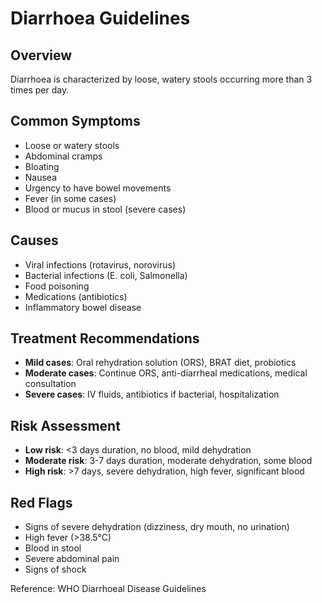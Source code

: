 # Diarrhoea Guidelines

## Overview
Diarrhoea is characterized by loose, watery stools occurring more than 3 times per day.

## Common Symptoms
- Loose or watery stools
- Abdominal cramps
- Bloating
- Nausea
- Urgency to have bowel movements
- Fever (in some cases)
- Blood or mucus in stool (severe cases)

## Causes
- Viral infections (rotavirus, norovirus)
- Bacterial infections (E. coli, Salmonella)
- Food poisoning
- Medications (antibiotics)
- Inflammatory bowel disease

## Treatment Recommendations
- **Mild cases**: Oral rehydration solution (ORS), BRAT diet, probiotics
- **Moderate cases**: Continue ORS, anti-diarrheal medications, medical consultation
- **Severe cases**: IV fluids, antibiotics if bacterial, hospitalization

## Risk Assessment
- **Low risk**: <3 days duration, no blood, mild dehydration
- **Moderate risk**: 3-7 days duration, moderate dehydration, some blood
- **High risk**: >7 days, severe dehydration, high fever, significant blood

## Red Flags
- Signs of severe dehydration (dizziness, dry mouth, no urination)
- High fever (>38.5°C)
- Blood in stool
- Severe abdominal pain
- Signs of shock

Reference: WHO Diarrhoeal Disease Guidelines